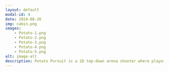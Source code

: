 ```yaml
---
layout: default
modal-id: 4
date: 2024-08-26
img: cabin.png
images:
    - Potato-1.png
    - Potato-2.png
    - Potato-3.png
    - Potato-4.png
    - Potato-5.png
alt: image-alt
description: Potato Pursuit is a 2D top-down arena shooter where players face increasingly challenging waves of enemies. The game features fast-paced action and strategic combat as players navigate the arena, combating diverse foes that become tougher with each wave. The objective is to survive as long as possible while managing the escalating difficulty of enemy attacks.
---
```

